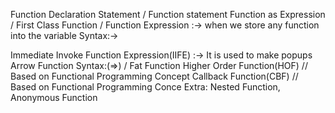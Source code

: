 Function Declaration Statement / Function statement
Function as Expression / First Class Function / Function Expression
:-> when we store any function into the variable
Syntax:-> 

Immediate Invoke Function Expression(IIFE)
:-> It is used to make popups 
Arrow Function Syntax:(=>) / Fat Function
Higher Order Function(HOF) // Based on Functional Programming Concept
Callback Function(CBF)   // Based on Functional Programming Conce
            Extra: Nested Function, Anonymous Function